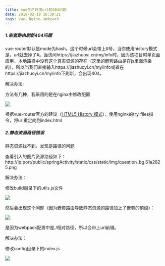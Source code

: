 ```yaml
---
title: vue生产环境url的404问题
date: 2019-02-18 18:39:21
tags: Vue，Nginx，Webpack
---
```


##### 1.嵌套路由刷新404问题

vue-router默认是mode为hash，这个时候url会带上#号，当你使用history模式是，url就去掉了#。当访问https://jiazhuoyi.cn/my/info时，因为该项目时单页面应用，本地路径中没有这个真实资源的存在（这里的嵌套路由是在js里面渲染的），所以当我们直接输入https://jiazhuoyi.cn/my/info或者在https://jiazhuoyi.cn/my/info下刷新，会出现404。

解决办法:

方法有几种，我采用的是在nginx中修改配置

![](E:/blog/source/_posts/nginx.png)

根据vue-router官方的建议（[HTML5 History 模式](https://router.vuejs.org/zh/guide/essentials/history-mode.html)），使用nginx的try_files指令，将uri重定向到index.html

##### 2.静态资源路径错误

静态资源找不到，发现是路径的问题

查看引入的图片资源路径如下：http://ip:port/public/springActivity/static/css/static/img/question_bg.61a2825.png

解决办法：

修改build目录下的utils.js文件

![](E:/blog/source/_posts/config1.png)



然后会出现这个问题（因为嵌套路由导致静态资源的路径加上了嵌套的前缀）：

![](E:/blog/source/_posts/%E9%94%99%E8%AF%AF.png)

是因为webpack配置中是./相对路径，所以会带上url前缀。

解决办法：

修改config目录下的index.js

![](E:/blog/source/_posts/config2.png)